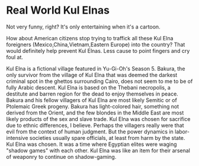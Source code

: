 # Real World Kul Elnas 

Not very funny, right? It's only entertaining when it's a cartoon. 

How about American citizens stop trying to traffick all these 
Kul Elna foreigners (Mexico,China,Vietnam,Eastern Europe) into the country? 
That would definitely help prevent Kul Elnas. Less cause to point fingers and 
cry foul at. 

Kul Elna is a fictional village featured in Yu-Gi-Oh's Season 5. Bakura, the 
only survivor from the village of Kul Elna that was deemed the darkest criminal 
spot in the ghettos surrounding Cairo, does not seem to me to be of fully Arabic descent. 
Kul Elna is based on the Thebani necropolis, a destitute and barren region for the dead 
to enjoy themselves in peace. Bakura and his fellow villagers of Kul Elna are most likely 
Semitic or of Ptolemaic Greek progeny. Bakura has light-colored hair, something not derived 
from the Orient, and the few blondes in the Middle East are most likely products of the sex 
and slave trade. Kul Elna was chosen for sacrifice due to ethnic differences, I believe. 
Perhaps the villagers really were that evil from the context of human judgment. But the 
power dynamics in labor-intensive societies usually spare officials, at least from harm by the 
state. Kul Elna was chosen. It was a time where Egyptian elites were waging "shadow games" 
with each other. Kul Elna was like an item for their arsenal of weaponry to continue on 
shadow-gaming. 
